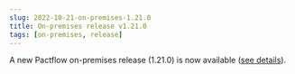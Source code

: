 ```yaml
---
slug: 2022-10-21-on-premises-1.21.0
title: On-premises release v1.21.0
tags: [on-premises, release]
---
```


A new Pactflow on-premises release (1.21.0) is now available ([see details](/docs/on-premises/releases/1.21.0)).
